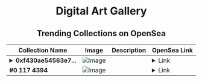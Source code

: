 <div align="center">

# Digital Art Gallery

## Trending Collections on OpenSea

| Collection Name                       | Image                                                                                     | Description                       | OpenSea Link                                                                                          |
|---------------------------------------|-------------------------------------------------------------------------------------------|-----------------------------------|--------------------------------------------------------------------------------------------------------|
| **<details><summary>0xf430ae54563e7...</summary>0xf430ae54563e7413dc752091c6802f640d41df34</details>** | ![Image](https://i2.seadn.io/base/0x982297e2cd7f2e876c892f989aa84bdf44e342bd/53834f05a4c1a44a3127b0358dc117/f053834f05a4c1a44a3127b0358dc117.jpeg?w=200&auto=format) |  | <details><summary>Link</summary>[0xf430ae54563e7413dc752091c6802f640d41df34](https://opensea.io/collection/0xf430ae54563e7413dc752091c6802f640d41df34)</details> |
| **#0 117 4394** | ![Image](https://i2.seadn.io/base/0x982297e2cd7f2e876c892f989aa84bdf44e342bd/53834f05a4c1a44a3127b0358dc117/f053834f05a4c1a44a3127b0358dc117.jpeg?w=200&auto=format) |  | <details><summary>Link</summary>[#0 117 4394](https://opensea.io/collection/0-117-4394)</details> |

</div>